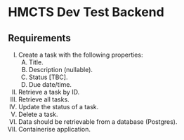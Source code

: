 # HMCTS Dev Test Backend

## Requirements
<ol type="I">
  <li>
    Create a task with the following properties:
      <ol type="A">
        <li>Title.</li>
        <li>Description (nullable).</li>
        <li>Status [TBC].</li>
        <li>Due date/time.</li>
      </ol>
  </li>
  <li>Retrieve a task by ID.</li>
  <li>Retrieve all tasks.</li>
  <li>Update the status of a task.</li>
  <li>Delete a task.</li>
  <li>Data should be retrievable from a database (Postgres).</li>
  <li>Containerise application.</li>
</ol>
